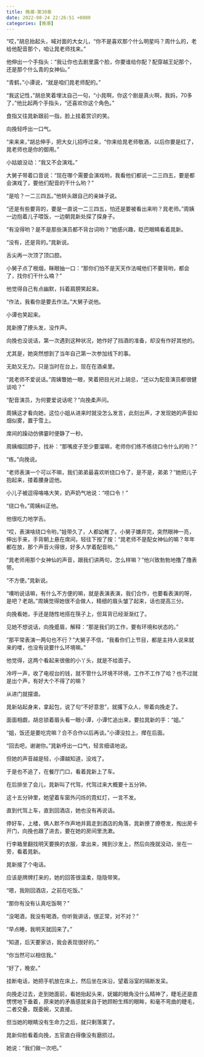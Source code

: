 ```yaml
---
title: 晚潮-第30章
date: 2022-08-24 22:26:51 +0800
categories: [晚潮]
---
```


“哎，”胡总抬起头，喊对面的大女儿，“你不是喜欢那个什么明星吗？周什么的，老给他配音那个，咱让晁老师找来。”

他伸出一个手指头：“我让你也去剧里露个脸，你要谁给你配？配穿越王妃那个，还是那个什么青的女神仙。”

“青鹤，”小谭说，“就是咱们晁老师配的。”

“我这记性，”胡总笑着埋汰自己一句，“小晁啊，你这个剧是真火啊，我妈，70多了，”他比起两个手指头，“还喜欢你这个角色。”

食指又往晁新跟前一指，脸上挂着赏识的笑。

向挽轻呼出一口气。

“来来来，”胡总伸手，把大女儿招呼过来，“你来给晁老师敬酒，以后你要是红了，晁老师也是你的御用。”

小姑娘没动：“我又不会演戏。”

大舅子带着口音说：“现在哪个需要会演戏哟，我看他们都说一二三四五，要是都会演戏了，要他们配音的干什么哟？”

“是哈？一二三四五。”他转头跟自己的亲妹子说。

“还是有些要背的，要是一直说一二三四五，怕还是要被看出来哟？晁老师。”周姨一边抱着儿子喂饭，一边朝晁新处探了探身子。

“有没得哟？是不是那些演员都不背台词哟？”她感兴趣，眨巴眼睛看着晁新。

“没有，还是背的。”晁新说。

舌尖再一次顶了顶口腔。

小舅子点了根烟，眯眼抽一口：“那你们怕不是天天作法喊他们不要背哟，都会了，找你们干什么喃？”

他觉得自己有点幽默，抖着肩膀笑起来。

“作法，我看你是要去作法。”大舅子说他。

小谭也笑起来。

晁新撩了撩头发，没作声。

向挽也没说话，第一次遇到这种状况，她作好了挡酒的准备，却没有作好其他的。

尤其是，她突然想到了当年自己第一次参加线下的事。

无助又无力。只是当时在台上，现在在酒桌里。

“晁老师不爱说话。”周姨瞥她一眼，笑着把目光对上胡总，“还以为配音演员都很健谈哈？”

“配音演员，为何要爱说话呢？”向挽柔声问。

周姨这才看向她，这位小姐从进来时就没怎么发言，此刻出声，才发现她的声音如烟似雾，置于雪上。

席间的躁动仿佛霎时便静了一秒。

周姨缩回脖子，找补：“那嘴皮子至少要溜嘛，老师你们练不练绕口令什么的哟？”

“练。”向挽说。

“老师表演一个可以不嘛，我们弟弟最喜欢听绕口令了，是不是，弟弟？”她把儿子抱起来，搂着腰身逗他。

小儿子被逗得咯咯大笑，奶声奶气地说：“唠口令！”

“绕口令。”周姨纠正他。

他很吃力地学舌。

“哎，表演啥绕口令哟，”娃带久了，人都幼稚了。小舅子嫌弃完，突然眼神一亮，伸出手来，手背朝上悬在席间，轻往下按了按：“晁老师不是配女神仙的嘛？年年都在放，那个声音火得很，好多人学着配音哟。”

“晁老师用那个女神仙的声音，跟我们讲两句，怎么样嘛？”他兴致勃勃地撸了撸表带。

“不方便。”晁新说。

“噢哟说话嘛，有什么不方便的嘛，就是表演表演，我们合作，也要看表演的呀，是吧？老胡。”周姨觉得她很不会做人，精细的眉头皱了起来，话也提高三分。

向挽看她，手还是随性地搭在筷子上，但耳背已经渐渐红了。

见她不想说话，向挽蹙眉，解释：“那是我们的工作，要有环境和状态的。”

“那平常表演一两句也不行？”大舅子不信，“我看你们上节目，都是主持人说来就来的喽，也没有说要什么环境嘛。”

他觉得，这两个看起来很傲的小丫头，就是不给面子。

冷哼一声，收了电视台的钱，就不管什么环境不环境，工作不工作了哈？也不过就是出个声，有好大个不得了的嘛？

从进门就摆谱。

晁新站起身来，拿起包，说了句“不好意思”，就撂下众人，带着向挽走了。

面面相觑，胡总锁着眉头看一眼小谭，小谭忙追出来，要拉晁新的手：“姐。”

“姐，饭还是要吃完嘛？合不合作以后再谈。”小谭没拉上，撵在后面。

“回去吧，谢谢你。”晁新呼出一口气，轻言细语地说。

但她的声音越是轻，小谭越知道，没戏了。

于是也不追了，在餐厅门口，看着晁新上了车。

在后排坐了会儿，晁新叫了代驾，代驾过来大概要十五分钟。

这十五分钟里，她望着车窗外闪烁的霓虹灯，一言不发。

直到代驾上车，直到回酒店，她也没有再说话。

停好车，上楼，俩人默不作声地并肩走到酒店的角落，晁新撩了撩卷发，掏出房卡开门，向挽也跟了进去，要在她的房间里洗漱。

行李箱里翻找明天要换的衣服，拿出来，摊到沙发上，然后向挽就没动，坐在一旁，看着晁新。

晁新接了个电话。

应该是牌牌打来的，她的回答很温柔，隐隐带笑。

“嗯，我刚回酒店，之前在吃饭。”

“那你有没有认真吃饭啊？”

“没喝酒，我没有喝酒，你听我讲话，很正常，对不对？”

“早点睡，我明天就回来了。”

“知道，后天要家访，我会表现很好的。”

“你当然可以相信我。”

“好了，晚安。”

挂断电话，她把手机放在床上，然后坐在床沿，望着浴室的隔断发呆。

向挽走过去，走到她面前，看她抬起头来，妩媚的眼角没什么精神了，睫毛还是直愣愣地下垂着，原来她的矛盾感就来自于她顾盼生辉的眼眸，和毫不弯曲的睫毛，二者交叠，既委婉，又直接。

但当她的眼睛没有生命力之后，就只剩落寞了。

晁新仰脸看着向挽，五官直白得像没有磨损过。

她说：“我们做一次吧。”

